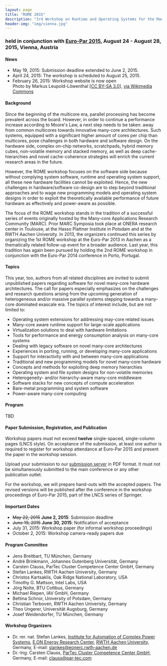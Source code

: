 ```yaml
---
layout: page
title: "ROME 2015"
description: "3rd Workshop on Runtime and Operating Systems for the Many-core Era"
header-img: "img/vienna.jpg"
---
```


### held in conjunction with [Euro-Par 2015](http://www.europar2015.org/ "Euro-Par 2015"), August 24 - August 28, 2015, Vienna, Austria

#### News

* May 19, 2015: Submission deadline extended to June 2, 2015.
* April 24, 2015: The workshop is scheduled to August 25, 2015.
* February 26, 2015: Workshop website is now open<br>Photo by Markus Leupold-Löwenthal [[CC BY-SA 3.0](http://creativecommons.org/licenses/by-sa/3.0)], [via Wikimedia Commons](http://commons.wikimedia.org/wiki/File:StateOperaViennaNightBackside.jpg)

#### Background

Since the beginning of the multicore era, parallel processing has become prevalent across the board. However, in order to continue a performance increase according to Moore's Law, a next step needs to be taken: away from common multicores towards innovative many-core architectures. Such systems, equipped with a significant higher amount of cores per chip than multicores, pose challenges in both hardware and software design. On the hardware side, complex on-chip networks, scratchpads, hybrid memory cubes, non-volatile memory and stacked memory, as well as deep cache-hierarchies and novel cache-coherence strategies will enrich the current research areas in the future.

However, the ROME workshop focuses on the software side because without complying system software, runtime and operating system support, all these new hardware facilities cannot be exploited. Hence, the new challenges in hardware/software co-design are to step beyond traditional approaches and to wage new programming models and operating system designs in order to exploit the theoretically available performance of future hardware as effectively and power-aware as possible.

The focus of the ROME workshop stands in the tradition of a successful series of events originally hosted by the Many-core Applications Research Community (MARC). Prior MARC Symposia took place at ONERA research center in Toulouse, at the Hasso Plattner Institute in Potsdam and at the RWTH Aachen University. In 2013, the organizers continued this series by organizing the 1st ROME workshop at the Euro-Par 2013 in Aachen as a thematically related follow-up event for a broader audience. Last year, this tradition has again been pursued by holding the 2nd ROME workshop in conjunction with the Euro-Par 2014 conference in Porto, Portugal.

#### Topics

This year, too, authors from all related disciplines are invited to submit unpublished papers regarding software for novel many-core hardware architectures. The call for papers especially emphasizes on the challenges and research questions arising from the upcoming generation of heterogeneous and/or massive parallel systems stepping towards a many-core dominated exascale era. The topics of interest include, but are not limited to:

* Operating system extensions for addressing may-core related issues
* Many-core aware runtime support for large-scale applications
* Virtualization solutions to deal with hardware limitations
* Tools for performance and energy consumption analysis on many-core systems
* Dealing with legacy software on novel many-core architectures
* Experiences in porting, running, or developing many-core applications
* Support for interactivity with and between many-core applications
* Traditional and new programming models for novel many-core hardware
* Concepts and methods for exploiting deep memory hierarchies
* Operating system and file system designs for non-volatile memories
* Heterogeneity- and/or hierarchy-aware many-core middleware
* Software stacks for new concepts of compute acceleration
* Bare-metal programming and system software
* Power-aware many-core computing

#### Program

TBD

#### Paper Submission, Registration, and Publication

Workshop papers must not exceed **twelve** single-spaced, single-column pages (LNCS style). On acceptance of the submission, at least one author is required to register for workshop attendance at Euro-Par 2015 and present the paper in the workshop session.

Upload your submission to our [submission server](http://www.easychair.org/conferences/?conf=europar2015ws "Submission server") in PDF format. It must not be simultaneously submitted to the main conference or any other publication outlet.

For the workshop, we will prepare hand-outs with the accepted papers. The revised versions will be published after the conference in the workshop proceedings of Euro-Par 2015, part of the LNCS series of Springer. 

#### Important Dates

* ~~May 22, 2015~~ **June 2, 2015**: Submission deadline
* ~~June 19, 2015~~ **June 30, 2015**: Notification of acceptance
* July 31, 2015: Workshop paper (for informal workshop proceedings)
* October 2, 2015: Workshop camera-ready papers due

#### Program Committee

* Jens Breitbart, TU M&uuml;nchen, Germany
* André Brinkmann, Johannes Gutenberg Universität, Germany
* Carsten Clauss, ParTec Cluster Competence Center GmbH, Germany
* Stefan Lankes, RWTH Aachen University, Germany
* Christos Kartsaklis, Oak Ridge National Laboratory, USA
* Timothy G. Mattson, Intel Labs, USA
* Jörg Nolte, BTU Cottbus, Germany
* Michael Riepen, IAV GmbH, Germany
* Bettina Schnor, University of Potsdam, Germany
* Christian Terboven, RWTH Aachen Univeristy, Germany
* Theo Ungerer, Universität Augsburg, Germany
* Josef Weidendorfer, TU München, Germany

#### Workshop Organizers

* Dr. rer. nat. Stefan Lankes, [Institute for Automation of Complex Power Systems](http://www.acs.eonerc.rwth-aachen.de/), [E.ON Energy Research Center](http://www.eonerc.rwth-aachen.de/), [RWTH Aachen University](http://www.rwth-aachen.de/), Germany, E-mail: <slankes@eonerc.rwth-aachen.de>
* Dr.-Ing. Carsten Clauss, [ParTec Cluster Competence Center GmbH](http://www.par-tec.com/), Germany, E-mail: <clauss@par-tec.com>
